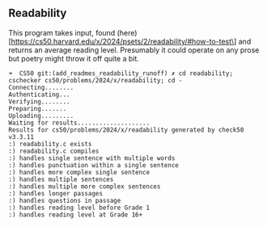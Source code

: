 ## Readability

This program takes input, found
(here)\[https://cs50.harvard.edu/x/2024/psets/2/readability/#how-to-test\] and
returns an average reading level. Presumably it could operate on any prose but
poetry might throw it off quite a bit.

```
➜  CS50 git:(add_readmes_readability_runoff) ✗ cd readability; cschecker cs50/problems/2024/x/readability; cd -
Connecting........
Authenticating...
Verifying........
Preparing.......
Uploading.........
Waiting for results....................
Results for cs50/problems/2024/x/readability generated by check50 v3.3.11
:) readability.c exists
:) readability.c compiles
:) handles single sentence with multiple words
:) handles punctuation within a single sentence
:) handles more complex single sentence
:) handles multiple sentences
:) handles multiple more complex sentences
:) handles longer passages
:) handles questions in passage
:) handles reading level before Grade 1
:) handles reading level at Grade 16+
```
